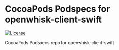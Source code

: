 # CocoaPods Podspecs for openwhisk-client-swift

[![License](https://img.shields.io/badge/license-Apache--2.0-blue.svg)](http://www.apache.org/licenses/LICENSE-2.0)
<!-- [![Build Status](https://travis-ci.org/apache/incubator-openwhisk-podspecs.svg?branch=master)](https://travis-ci.org/apache/incubator-openwhisk-podspecs) -->

CocoaPods Podspecs repo for openwhisk-client-swift
